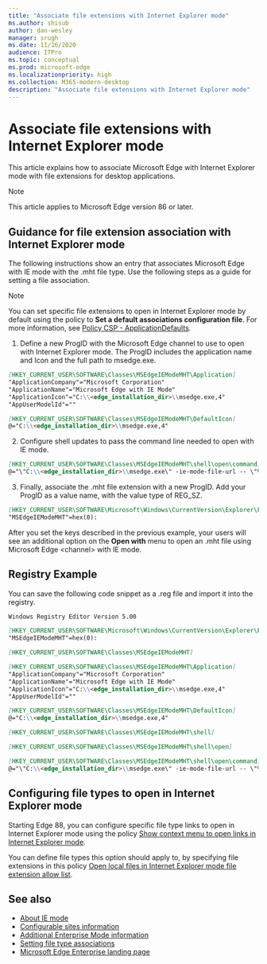 ```yaml
---
title: "Associate file extensions with Internet Explorer mode"
ms.author: shisub
author: dan-wesley
manager: srugh
ms.date: 11/16/2020
audience: ITPro
ms.topic: conceptual
ms.prod: microsoft-edge
ms.localizationpriority: high
ms.collection: M365-modern-desktop
description: "Associate file extensions with Internet Explorer mode"
---
```


# Associate file extensions with Internet Explorer mode

This article explains how to associate Microsoft Edge with Internet Explorer mode with file extensions for desktop applications.

> [!NOTE]
> This article applies to Microsoft Edge version 86 or later.

## Guidance for file extension association with Internet Explorer mode

The following instructions show an entry that associates Microsoft Edge with IE mode with the .mht file type. Use the following steps as a guide for setting a file association.

> [!NOTE]
> You can set specific file extensions to open in Internet Explorer mode by default using the policy to **Set a default associations configuration file**. For more information, see [Policy CSP - ApplicationDefaults](https://docs.microsoft.com/windows/client-management/mdm/policy-csp-applicationdefaults#applicationdefaults-defaultassociationsconfiguration).

1. Define a new ProgID with the Microsoft Edge channel to use to open with Internet Explorer mode. The ProgID includes the application name and Icon and the full path to msedge.exe.

```markdown
[HKEY_CURRENT_USER\SOFTWARE\Classes\MSEdgeIEModeMHT\Application]
"ApplicationCompany"="Microsoft Corporation"
"ApplicationName"="Microsoft Edge with IE Mode"
"ApplicationIcon"="C:\\<edge_installation_dir>\\msedge.exe,4"
"AppUserModelId"=""
```

```markdown
[HKEY_CURRENT_USER\SOFTWARE\Classes\MSEdgeIEModeMHT\DefaultIcon]
@="C:\\<edge_installation_dir>\\msedge.exe,4"
```

2. Configure shell updates to pass the command line needed to open with IE mode.

```markdown
[HKEY_CURRENT_USER\SOFTWARE\Classes\MSEdgeIEModeMHT\shell\open\command]
@="\"C:\\<edge_installation_dir>\\msedge.exe\" -ie-mode-file-url -- \"%1\""
```

3. Finally, associate the .mht file extension with a new ProgID. Add your ProgID as a value name, with the value type of REG_SZ.

```markdown
[HKEY_CURRENT_USER\SOFTWARE\Microsoft\Windows\CurrentVersion\Explorer\FileExts\.mht\OpenWithProgids]
"MSEdgeIEModeMHT"=hex(0):
```

After you set the keys described in the previous example, your users will see an additional option on the **Open with** menu to open an .mht file using Microsoft Edge \<channel\> with IE mode.

## Registry Example

You can save the following code snippet as a .reg file and import it into the registry.

```markdown
Windows Registry Editor Version 5.00

[HKEY_CURRENT_USER\SOFTWARE\Microsoft\Windows\CurrentVersion\Explorer\FileExts\.mht\OpenWithProgids]
"MSEdgeIEModeMHT"=hex(0):

[HKEY_CURRENT_USER\SOFTWARE\Classes\MSEdgeIEModeMHT]

[HKEY_CURRENT_USER\SOFTWARE\Classes\MSEdgeIEModeMHT\Application]
"ApplicationCompany"="Microsoft Corporation"
"ApplicationName"="Microsoft Edge with IE Mode"
"ApplicationIcon"="C:\\<edge_installation_dir>\\msedge.exe,4"
"AppUserModelId"=""

[HKEY_CURRENT_USER\SOFTWARE\Classes\MSEdgeIEModeMHT\DefaultIcon]
@="C:\\<edge_installation_dir>\\msedge.exe,4"

[HKEY_CURRENT_USER\SOFTWARE\Classes\MSEdgeIEModeMHT\shell]

[HKEY_CURRENT_USER\SOFTWARE\Classes\MSEdgeIEModeMHT\shell\open]

[HKEY_CURRENT_USER\SOFTWARE\Classes\MSEdgeIEModeMHT\shell\open\command]
@="\"C:\\<edge_installation_dir>\\msedge.exe\" -ie-mode-file-url -- \"%1\""

```
## Configuring file types to open in Internet Explorer mode

Starting Edge 88, you can configure specific file type links to open in Internet Explorer mode using the policy [Show context menu to open links in Internet Explorer mode](https://docs.microsoft.com/en-us/deployedge/microsoft-edge-policies#show-context-menu-to-open-a-link-in-internet-explorer-mode). 

You can define file types this option should apply to, by specifying file extensions in this policy [Open local files in Internet Explorer mode file extension allow list](https://docs.microsoft.com/deployedge/microsoft-edge-policies#internetexplorerintegrationlocalfileextensionallowlist). 

## See also

- [About IE mode](https://docs.microsoft.com/deployedge/edge-ie-mode)
- [Configurable sites information](https://docs.microsoft.com/deployedge/edge-learnmore-configurable-sites-ie-mode)
- [Additional Enterprise Mode information](https://docs.microsoft.com/internet-explorer/ie11-deploy-guide/enterprise-mode-overview-for-ie11)
- [Setting file type associations](https://docs.microsoft.com/windows/win32/shell/fa-file-types)
- [Microsoft Edge Enterprise landing page](https://aka.ms/EdgeEnterprise)

